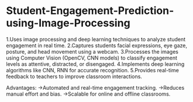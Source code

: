 # Student-Engagement-Prediction-using-Image-Processing
1.Uses image processing and deep learning techniques to analyze student engagement in real time.
2.Captures students facial expressions, eye gaze, posture, and head movement using a webcam.
3.Processes the images using Computer Vision (OpenCV, CNN models) to classify engagement levels as attentive, distracted, or disengaged.
4.Implements deep learning algorithms like CNN, RNN for accurate recognition.
5.Provides real-time feedback to teachers to improve classroom interactions.

Advantages:
->Automated and real-time engagement tracking.
->Reduces manual effort and bias.
->Scalable for online and offline classrooms.




